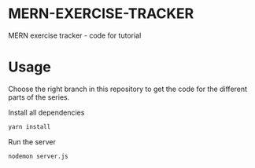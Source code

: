 # MERN-EXERCISE-TRACKER
MERN exercise tracker - code for tutorial


# Usage
Choose the right branch in this repository to get the code for the different parts of the series.

Install all dependencies
```sh
yarn install
```

Run the server
```sh
nodemon server.js
```

